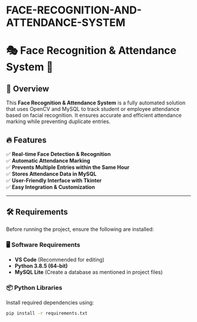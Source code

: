# FACE-RECOGNITION-AND-ATTENDANCE-SYSTEM
# 🎭 Face Recognition & Attendance System 📌

## 📖 Overview  
This **Face Recognition & Attendance System** is a fully automated solution that uses OpenCV and MySQL to track student or employee attendance based on facial recognition. It ensures accurate and efficient attendance marking while preventing duplicate entries.

## 🔥 Features  
✅ **Real-time Face Detection & Recognition**  
✅ **Automatic Attendance Marking**  
✅ **Prevents Multiple Entries within the Same Hour**  
✅ **Stores Attendance Data in MySQL**  
✅ **User-Friendly Interface with Tkinter**  
✅ **Easy Integration & Customization**  

---

## 🛠 Requirements  
Before running the project, ensure the following are installed:  

### 🖥 Software Requirements  
- **VS Code** (Recommended for editing)  
- **Python 3.8.5 (64-bit)**  
- **MySQL Lite** (Create a database as mentioned in project files)  

### 📦 Python Libraries  
Install required dependencies using:  
```bash
pip install -r requirements.txt
